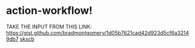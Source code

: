 # action-workflow!
TAKE THE INPUT FROM THIS LINK: https://gist.github.com/bradmontgomery/1d05b7621cad42d923d5cf6a32149db7
[skscb](https://user-images.githubusercontent.com/65324182/211265097-cee8e8f9-5871-4c27-bbdc-52d081089ae4.jpg)
